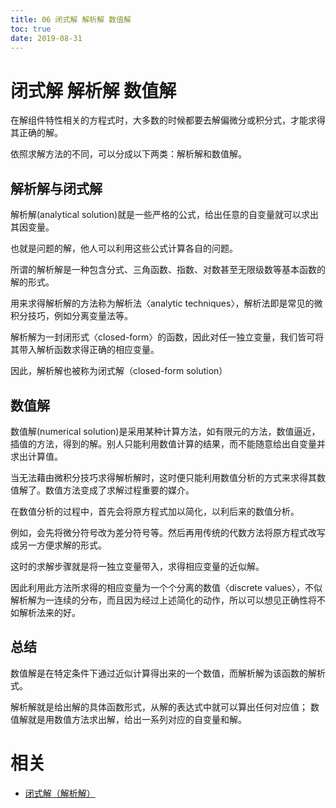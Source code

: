 ```yaml
---
title: 06 闭式解 解析解 数值解
toc: true
date: 2019-08-31
---
```

# 闭式解 解析解 数值解

在解组件特性相关的方程式时，大多数的时候都要去解偏微分或积分式，才能求得其正确的解。

依照求解方法的不同，可以分成以下两类：解析解和数值解。


## 解析解与闭式解

解析解(analytical solution)就是一些严格的公式，给出任意的自变量就可以求出其因变量。

也就是问题的解，他人可以利用这些公式计算各自的问题。

所谓的解析解是一种包含分式、三角函数、指数、对数甚至无限级数等基本函数的解的形式。

用来求得解析解的方法称为解析法〈analytic techniques〉，解析法即是常见的微积分技巧，例如分离变量法等。

解析解为一封闭形式〈closed-form〉的函数，因此对任一独立变量，我们皆可将其带入解析函数求得正确的相应变量。

因此，解析解也被称为闭式解（closed-form solution）

## 数值解

数值解(numerical solution)是采用某种计算方法，如有限元的方法，数值逼近，插值的方法，得到的解。别人只能利用数值计算的结果，而不能随意给出自变量并求出计算值。

当无法藉由微积分技巧求得解析解时，这时便只能利用数值分析的方式来求得其数值解了。数值方法变成了求解过程重要的媒介。

在数值分析的过程中，首先会将原方程式加以简化，以利后来的数值分析。

例如，会先将微分符号改为差分符号等。然后再用传统的代数方法将原方程式改写成另一方便求解的形式。

这时的求解步骤就是将一独立变量带入，求得相应变量的近似解。

因此利用此方法所求得的相应变量为一个个分离的数值〈discrete values〉，不似解析解为一连续的分布，而且因为经过上述简化的动作，所以可以想见正确性将不如解析法来的好。

## 总结

数值解是在特定条件下通过近似计算得出来的一个数值，而解析解为该函数的解析式。

解析解就是给出解的具体函数形式，从解的表达式中就可以算出任何对应值； 数值解就是用数值方法求出解，给出一系列对应的自变量和解。



# 相关

- [闭式解（解析解）](https://blog.csdn.net/zealfory/article/details/53707608)
